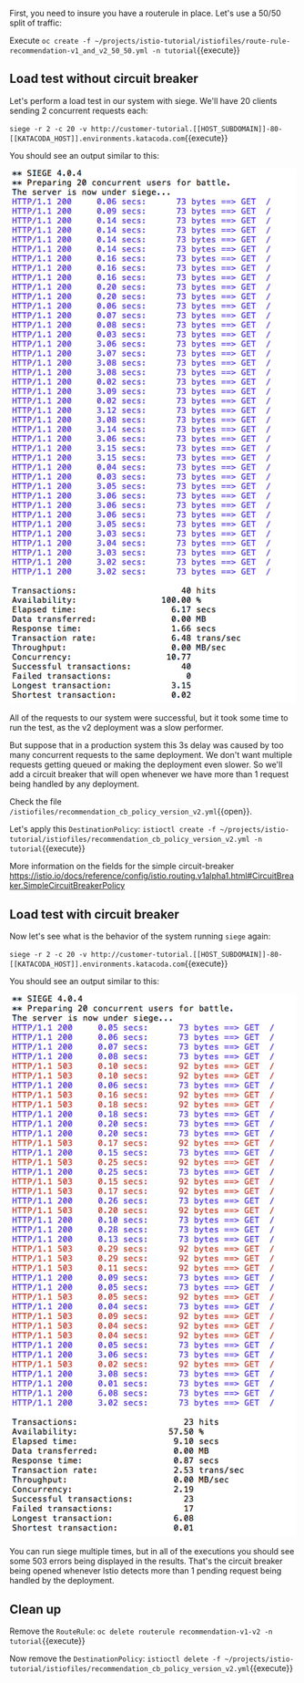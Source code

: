 First, you need to insure you have a routerule in place. Let's use a 50/50 split of traffic:

Execute `oc create -f ~/projects/istio-tutorial/istiofiles/route-rule-recommendation-v1_and_v2_50_50.yml -n tutorial`{{execute}}

## Load test without circuit breaker

Let's perform a load test in our system with siege. We'll have 20 clients sending 2 concurrent requests each:

`siege -r 2 -c 20 -v http://customer-tutorial.[[HOST_SUBDOMAIN]]-80-[[KATACODA_HOST]].environments.katacoda.com`{{execute}}

You should see an output similar to this:

![](../../assets/circuitbreaker/siege_ok.png)

All of the requests to our system were successful, but it took some time to run the test, as the v2 deployment was a slow performer.

But suppose that in a production system this 3s delay was caused by too many concurrent requests to the same deployment. We don't want multiple requests getting queued or making the deployment even slower. So we'll add a circuit breaker that will open whenever we have more than 1 request being handled by any deployment.

Check the file `/istiofiles/recommendation_cb_policy_version_v2.yml`{{open}}.

Let's apply this `DestinationPolicy`: `istioctl create -f ~/projects/istio-tutorial/istiofiles/recommendation_cb_policy_version_v2.yml -n tutorial`{{execute}}

More information on the fields for the simple circuit-breaker <https://istio.io/docs/reference/config/istio.routing.v1alpha1.html#CircuitBreaker.SimpleCircuitBreakerPolicy>

## Load test with circuit breaker

Now let's see what is the behavior of the system running `siege` again:

`siege -r 2 -c 20 -v http://customer-tutorial.[[HOST_SUBDOMAIN]]-80-[[KATACODA_HOST]].environments.katacoda.com`{{execute}}

You should see an output similar to this:

![](../../assets/circuitbreaker/siege_cb_503.png)

You can run siege multiple times, but in all of the executions you should see some 503 errors being displayed in the results. That's the circuit breaker being opened whenever Istio detects more than 1 pending request being handled by the deployment.

## Clean up

Remove the `RouteRule`:  `oc delete routerule recommendation-v1-v2 -n tutorial`{{execute}}

Now remove the `DestinationPolicy`: `istioctl delete -f ~/projects/istio-tutorial/istiofiles/recommendation_cb_policy_version_v2.yml`{{execute}}